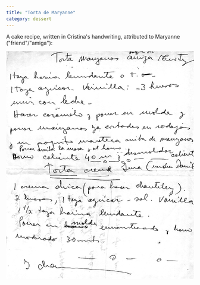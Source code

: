 ```yaml
---
title: "Torta de Maryanne"
category: dessert
---
```


A cake recipe, written in Cristina's handwriting, attributed to Maryanne ("friend"/"amiga"):

![](/images/recipe-torta-maryanne.jpg)
